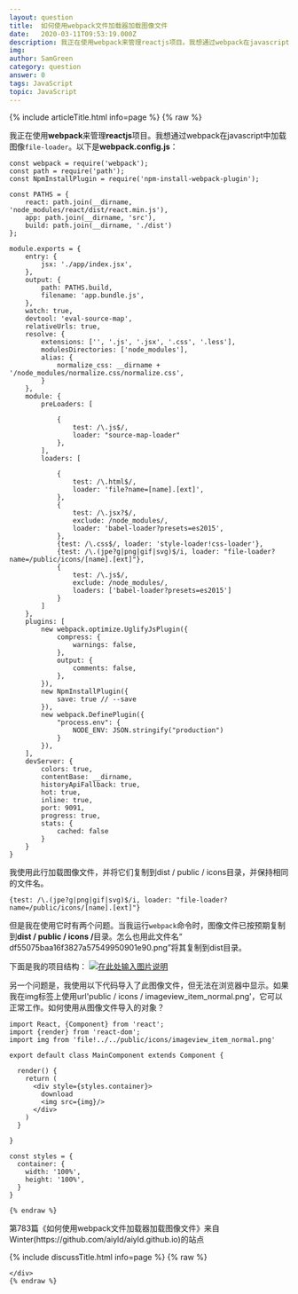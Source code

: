 ```yaml
---
layout: question
title:  如何使用webpack文件加载器加载图像文件
date:   2020-03-11T09:53:19.000Z
description: 我正在使用webpack来管理reactjs项目。我想通过webpack在javascript中加载图像file-loader。以下是webpack.co...
img: 
author: SamGreen
category: question
answer: 0
tags: JavaScript
topic: JavaScript
---
```

<div class="article-root">
  <div class="article">
    {% include articleTitle.html info=page %}
    {% raw %}
    <div class="article-content"><p><font style="vertical-align: inherit;"><font style="vertical-align: inherit;">我正在使用</font></font><strong><font style="vertical-align: inherit;"><font style="vertical-align: inherit;">webpack</font></font></strong><font style="vertical-align: inherit;"><font style="vertical-align: inherit;">来管理</font></font><strong><font style="vertical-align: inherit;"><font style="vertical-align: inherit;">reactjs</font></font></strong><font style="vertical-align: inherit;"><font style="vertical-align: inherit;">项目。</font><font style="vertical-align: inherit;">我想通过webpack在javascript中加载图像</font></font><code>file-loader</code><font style="vertical-align: inherit;"><font style="vertical-align: inherit;">。</font><font style="vertical-align: inherit;">以下是</font></font><strong><font style="vertical-align: inherit;"><font style="vertical-align: inherit;">webpack.config.js</font></font></strong><font style="vertical-align: inherit;"><font style="vertical-align: inherit;">：</font></font></p>

<pre><code>const webpack = require('webpack');<font></font>
const path = require('path');<font></font>
const NpmInstallPlugin = require('npm-install-webpack-plugin');<font></font>
<font></font>
const PATHS = {<font></font>
    react: path.join(__dirname, 'node_modules/react/dist/react.min.js'),<font></font>
    app: path.join(__dirname, 'src'),<font></font>
    build: path.join(__dirname, './dist')<font></font>
};<font></font>
<font></font>
module.exports = {<font></font>
    entry: {<font></font>
        jsx: './app/index.jsx',<font></font>
    },<font></font>
    output: {<font></font>
        path: PATHS.build,<font></font>
        filename: 'app.bundle.js',<font></font>
    },<font></font>
    watch: true,<font></font>
    devtool: 'eval-source-map',<font></font>
    relativeUrls: true,<font></font>
    resolve: {<font></font>
        extensions: ['', '.js', '.jsx', '.css', '.less'],<font></font>
        modulesDirectories: ['node_modules'],<font></font>
        alias: {<font></font>
            normalize_css: __dirname + '/node_modules/normalize.css/normalize.css',<font></font>
        }<font></font>
    },<font></font>
    module: {<font></font>
        preLoaders: [<font></font>
<font></font>
            {<font></font>
                test: /\.js$/,<font></font>
                loader: "source-map-loader"<font></font>
            },<font></font>
        ],<font></font>
        loaders: [<font></font>
<font></font>
            {<font></font>
                test: /\.html$/,<font></font>
                loader: 'file?name=[name].[ext]',<font></font>
            },<font></font>
            {<font></font>
                test: /\.jsx?$/,<font></font>
                exclude: /node_modules/,<font></font>
                loader: 'babel-loader?presets=es2015',<font></font>
            },<font></font>
            {test: /\.css$/, loader: 'style-loader!css-loader'},<font></font>
            {test: /\.(jpe?g|png|gif|svg)$/i, loader: "file-loader?name=/public/icons/[name].[ext]"},<font></font>
            {<font></font>
                test: /\.js$/,<font></font>
                exclude: /node_modules/,<font></font>
                loaders: ['babel-loader?presets=es2015']<font></font>
            }<font></font>
        ]<font></font>
    },<font></font>
    plugins: [<font></font>
        new webpack.optimize.UglifyJsPlugin({<font></font>
            compress: {<font></font>
                warnings: false,<font></font>
            },<font></font>
            output: {<font></font>
                comments: false,<font></font>
            },<font></font>
        }),<font></font>
        new NpmInstallPlugin({<font></font>
            save: true // --save<font></font>
        }),<font></font>
        new webpack.DefinePlugin({<font></font>
            "process.env": {<font></font>
                NODE_ENV: JSON.stringify("production")<font></font>
            }<font></font>
        }),<font></font>
    ],<font></font>
    devServer: {<font></font>
        colors: true,<font></font>
        contentBase: __dirname,<font></font>
        historyApiFallback: true,<font></font>
        hot: true,<font></font>
        inline: true,<font></font>
        port: 9091,<font></font>
        progress: true,<font></font>
        stats: {<font></font>
            cached: false<font></font>
        }<font></font>
    }<font></font>
}<font></font>
</code></pre>

<p><font style="vertical-align: inherit;"><font style="vertical-align: inherit;">我使用此行加载图像文件，并将它们复制到dist / public / icons目录，并保持相同的文件名。</font></font></p>

<pre><code>{test: /\.(jpe?g|png|gif|svg)$/i, loader: "file-loader?name=/public/icons/[name].[ext]"}
</code></pre>

<p><font style="vertical-align: inherit;"><font style="vertical-align: inherit;">但是我在使用它时有两个问题。</font><font style="vertical-align: inherit;">当我运行</font></font><code>webpack</code><font style="vertical-align: inherit;"><font style="vertical-align: inherit;">命令时，图像文件已</font><font style="vertical-align: inherit;">按预期</font><font style="vertical-align: inherit;">复制到</font></font><strong><font style="vertical-align: inherit;"><font style="vertical-align: inherit;">dist / public / icons /</font></font></strong><font style="vertical-align: inherit;"><font style="vertical-align: inherit;">目录。</font><font style="vertical-align: inherit;">怎么也用此文件名“ df55075baa16f3827a57549950901e90.png”将其复制到dist目录。</font></font></p>

<p><font style="vertical-align: inherit;"><font style="vertical-align: inherit;">下面是我的项目结构：
</font></font><a href="https://www.samyoc.com//uploads/users/9654/images/thumbnails/1583920398581.png" data-src="https://www.samyoc.com//uploads/users/9654/images/1583920398581.png" rel="noreferrer"><img src="https://i.stack.imgur.com/cKom9.png" alt="在此处输入图片说明"></a></p>

<p><font style="vertical-align: inherit;"><font style="vertical-align: inherit;">另一个问题是，我使用以下代码导入了此图像文件，但无法在浏览器中显示。</font><font style="vertical-align: inherit;">如果我在img标签上使用url'public / icons / imageview_item_normal.png'，它可以正常工作。</font><font style="vertical-align: inherit;">如何使用从图像文件导入的对象？</font></font></p>

<pre><code>import React, {Component} from 'react';<font></font>
import {render} from 'react-dom';<font></font>
import img from 'file!../../public/icons/imageview_item_normal.png'<font></font>
<font></font>
export default class MainComponent extends Component {<font></font>
<font></font>
  render() {<font></font>
    return (<font></font>
      &lt;div style={styles.container}&gt;<font></font>
        download<font></font>
        &lt;img src={img}/&gt;<font></font>
      &lt;/div&gt;<font></font>
    )<font></font>
  }<font></font>
<font></font>
}<font></font>
<font></font>
const styles = {<font></font>
  container: {<font></font>
    width: '100%',<font></font>
    height: '100%',<font></font>
  }<font></font>
}<font></font>
</code></pre></div>
    {% endraw %}
  </div>
  <p class="winter_mark">第783篇《如何使用webpack文件加载器加载图像文件》来自Winter(https://github.com/aiyld/aiyld.github.io)的站点</p>
  <div class="discuss-wrapper">
    {% include discussTitle.html info=page %}
    {% raw %}
    <div class="discuss-list">
    
    </div>
    {% endraw %}
  </div>
<div>
